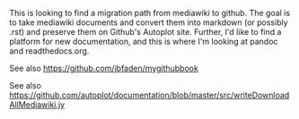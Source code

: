 This is looking to find a migration path from mediawiki to github.  The goal is to take 
mediawiki documents and convert them into markdown (or possibly .rst) and preserve them
on Github's Autoplot site.  Further, I'd like to find a platform for new documentation,
and this is where I'm looking at pandoc and readthedocs.org.

See also https://github.com/jbfaden/mygithubbook

See also https://github.com/autoplot/documentation/blob/master/src/writeDownloadAllMediawiki.jy
